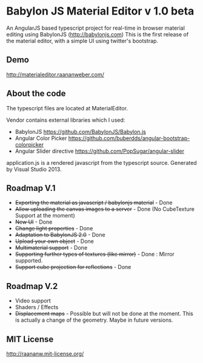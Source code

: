 Babylon JS Material Editor v 1.0 beta
================================

An AngularJS based typescript project for real-time in browser material editing using BabylonJS (http://babylonjs.com)
This is the first release of the material editor, with a simple UI using twitter's bootstrap.

Demo
-------

http://materialeditor.raananweber.com/

About the code
----------
The typescript files are located at MaterialEditor.

Vendor contains external libraries which I used:
* BabylonJS https://github.com/BabylonJS/Babylon.js
* Angular Color Picker https://github.com/buberdds/angular-bootstrap-colorpicker
* Angular Slider directive https://github.com/PopSugar/angular-slider

application.js is a rendered javascript from the typescript source. Generated by Visual Studio 2013.

Roadmap V.1
----------------------
* ~~Exporting the material as javascript / babylonjs material~~ - Done
* ~~Allow uploading the canvas images to a server~~ - Done (No CubeTexture Support at the moment)
* ~~New UI~~ - Done
* ~~Change light properties~~ - Done
* ~~Adaptation to BabylonJS 2.0~~ - Done
* ~~Upload your own object~~ - Done
* ~~Multimaterial support~~ - Done
* ~~Supporting further types of textures (like mirror)~~ - Done : Mirror supported.
* ~~Support cube projection for reflections~~ - Done

Roadmap V.2
--------------------------
* Video support
* Shaders / Effects
* ~~Displacement maps~~ - Possible but will not be done at the moment. This is actually a change of the geometry. Maybe in future versions.


MIT License
------------------

http://raananw.mit-license.org/
